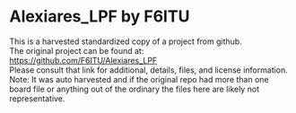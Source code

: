 
# Alexiares_LPF by F6ITU  
This is a harvested standardized copy of a project from github.  
The original project can be found at:  
https://github.com/F6ITU/Alexiares_LPF  
Please consult that link for additional, details, files, and license information.  
Note: It was auto harvested and if the original repo had more than one board file or anything out of the ordinary the files here are likely not representative.  
    